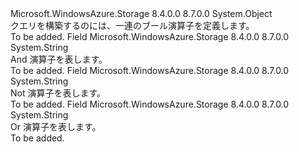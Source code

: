 <Type Name="TableOperators" FullName="Microsoft.WindowsAzure.Storage.Table.TableOperators">
  <TypeSignature Language="C#" Value="public static class TableOperators" />
  <TypeSignature Language="ILAsm" Value=".class public auto ansi abstract sealed beforefieldinit TableOperators extends System.Object" />
  <TypeSignature Language="DocId" Value="T:Microsoft.WindowsAzure.Storage.Table.TableOperators" />
  <TypeSignature Language="VB.NET" Value="Public Class TableOperators" />
  <TypeSignature Language="F#" Value="type TableOperators = class" />
  <AssemblyInfo>
    <AssemblyName>Microsoft.WindowsAzure.Storage</AssemblyName>
    <AssemblyVersion>8.4.0.0</AssemblyVersion>
    <AssemblyVersion>8.7.0.0</AssemblyVersion>
  </AssemblyInfo>
  <Base>
    <BaseTypeName>System.Object</BaseTypeName>
  </Base>
  <Interfaces />
  <Docs>
    <summary>
            クエリを構築するのには、一連のブール演算子を定義します。
            </summary>
    <remarks>To be added.</remarks>
  </Docs>
  <Members>
    <Member MemberName="And">
      <MemberSignature Language="C#" Value="public const string And;" />
      <MemberSignature Language="ILAsm" Value=".field public static literal string And" />
      <MemberSignature Language="DocId" Value="F:Microsoft.WindowsAzure.Storage.Table.TableOperators.And" />
      <MemberSignature Language="VB.NET" Value="Public Const And As String " />
      <MemberSignature Language="F#" Value="val mutable And : string" Usage="Microsoft.WindowsAzure.Storage.Table.TableOperators.And" />
      <MemberType>Field</MemberType>
      <AssemblyInfo>
        <AssemblyName>Microsoft.WindowsAzure.Storage</AssemblyName>
        <AssemblyVersion>8.4.0.0</AssemblyVersion>
        <AssemblyVersion>8.7.0.0</AssemblyVersion>
      </AssemblyInfo>
      <ReturnValue>
        <ReturnType>System.String</ReturnType>
      </ReturnValue>
      <Docs>
        <summary>
            And 演算子を表します。
            </summary>
        <remarks>To be added.</remarks>
      </Docs>
    </Member>
    <Member MemberName="Not">
      <MemberSignature Language="C#" Value="public const string Not;" />
      <MemberSignature Language="ILAsm" Value=".field public static literal string Not" />
      <MemberSignature Language="DocId" Value="F:Microsoft.WindowsAzure.Storage.Table.TableOperators.Not" />
      <MemberSignature Language="VB.NET" Value="Public Const Not As String " />
      <MemberSignature Language="F#" Value="val mutable Not : string" Usage="Microsoft.WindowsAzure.Storage.Table.TableOperators.Not" />
      <MemberType>Field</MemberType>
      <AssemblyInfo>
        <AssemblyName>Microsoft.WindowsAzure.Storage</AssemblyName>
        <AssemblyVersion>8.4.0.0</AssemblyVersion>
        <AssemblyVersion>8.7.0.0</AssemblyVersion>
      </AssemblyInfo>
      <ReturnValue>
        <ReturnType>System.String</ReturnType>
      </ReturnValue>
      <Docs>
        <summary>
            Not 演算子を表します。
            </summary>
        <remarks>To be added.</remarks>
      </Docs>
    </Member>
    <Member MemberName="Or">
      <MemberSignature Language="C#" Value="public const string Or;" />
      <MemberSignature Language="ILAsm" Value=".field public static literal string Or" />
      <MemberSignature Language="DocId" Value="F:Microsoft.WindowsAzure.Storage.Table.TableOperators.Or" />
      <MemberSignature Language="VB.NET" Value="Public Const Or As String " />
      <MemberSignature Language="F#" Value="val mutable Or : string" Usage="Microsoft.WindowsAzure.Storage.Table.TableOperators.Or" />
      <MemberType>Field</MemberType>
      <AssemblyInfo>
        <AssemblyName>Microsoft.WindowsAzure.Storage</AssemblyName>
        <AssemblyVersion>8.4.0.0</AssemblyVersion>
        <AssemblyVersion>8.7.0.0</AssemblyVersion>
      </AssemblyInfo>
      <ReturnValue>
        <ReturnType>System.String</ReturnType>
      </ReturnValue>
      <Docs>
        <summary>
            Or 演算子を表します。
            </summary>
        <remarks>To be added.</remarks>
      </Docs>
    </Member>
  </Members>
</Type>
